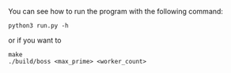 You can see how to run the program with the following command:

```
python3 run.py -h
```

or if you want to
```
make
./build/boss <max_prime> <worker_count>
```